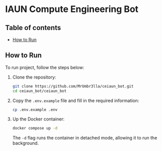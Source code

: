 # IAUN Compute Engineering Bot

## Table of contents

+ [How to Run](#how-to-run)

## How to Run

To run project, follow the steps below:

1. Clone the repository:

   ```bash
   git clone https://github.com/MrUmbr3lla/ceiaun_bot.git
   cd ceiaun_bot/ceiaun_bot
   ```

2. Copy the `.env.example` file and fill in the required information:

   ```bash
   cp .env.example .env
   ```

3. Up the Docker container:
   ```bash
   docker compose up -d
   ```
   The `-d` flag runs the container in detached mode, allowing it to run the background.
